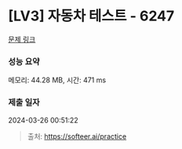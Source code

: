 # [LV3] 자동차 테스트 - 6247

[문제 링크](https://softeer.ai/practice/6247) 

### 성능 요약

메모리: 44.28 MB, 시간: 471 ms

### 제출 일자

2024-03-26 00:51:22



> 출처: https://softeer.ai/practice
